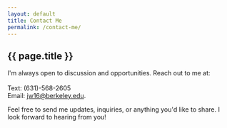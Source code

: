 ```yaml
---
layout: default
title: Contact Me
permalink: /contact-me/
---
```


## {{ page.title }}

I'm always open to discussion and opportunities. Reach out to me at:
<br><br>
Text: (631)-568-2605 <br>
Email: [jw16@berkeley.edu](mailto:jw16@berkeley.edu).

Feel free to send me updates, inquiries, or anything you'd like to share. I look forward to hearing from you!
